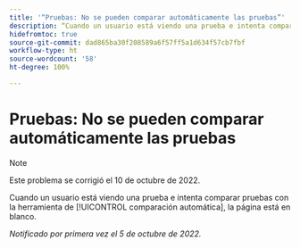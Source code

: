```yaml
---
title: '“Pruebas: No se pueden comparar automáticamente las pruebas”'
description: “Cuando un usuario está viendo una prueba e intenta comparar pruebas con la herramienta de comparación automática, la página está en blanco.”
hidefromtoc: true
source-git-commit: dad865ba30f208589a6f57ff5a1d634f57cb7fbf
workflow-type: ht
source-wordcount: '58'
ht-degree: 100%

---
```



# Pruebas: No se pueden comparar automáticamente las pruebas

<!--This issue is on both the WF and WFP TOCs-->

>[!NOTE]
>
>Este problema se corrigió el 10 de octubre de 2022.

Cuando un usuario está viendo una prueba e intenta comparar pruebas con la herramienta de [!UICONTROL comparación automática], la página está en blanco.

_Notificado por primera vez el 5 de octubre de 2022._

